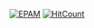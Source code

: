 [![EPAM](https://img.shields.io/badge/Cloud&DevOps%20UA%20Lab%202nd%20Path-Configuration%20Management%20(Ansible)%20Practical%20Task%20-orange)](./)
[![HitCount](https://hits.dwyl.com/HarrierPanels/terraform.svg?style=flat&show=unique)](http://hits.dwyl.com/HarrierPanels/terraform)
<br>
